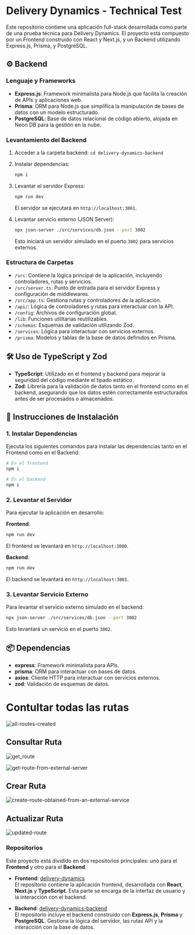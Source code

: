 # Delivery Dynamics - Technical Test

Este repositorio contiene una aplicación full-stack desarrollada como parte de una prueba técnica para Delivery Dynamics. El proyecto está compuesto por un Frontend construido con React y Next.js, y un Backend utilizando Express.js, Prisma, y PostgreSQL.

## ⚙️ Backend

### Lenguaje y Frameworks

- **Express.js**: Framework minimalista para Node.js que facilita la creación de APIs y aplicaciones web.
- **Prisma**: ORM para Node.js que simplifica la manipulación de bases de datos con un modelo estructurado.
- **PostgreSQL**: Base de datos relacional de código abierto, alojada en Neon DB para la gestión en la nube.

### Levantamiento del Backend

1. Acceder a la carpeta backend: `cd delivery-dynamics-backend`

2. Instalar dependencias:
   ```bash
   npm i
   ```
3. Levantar el servidor Express:

   ```bash
   npm run dev
   ```

   El servidor se ejecutará en `http://localhost:3001`.

4. Levantar servicio externo (JSON Server):
   ```bash
   npx json-server ./src/services/db.json --port 3002
   ```
   Esto iniciará un servidor simulado en el puerto `3002` para servicios externos.

### Estructura de Carpetas

- `/src`: Contiene la lógica principal de la aplicación, incluyendo controladores, rutas y servicios.
- `/src/server.ts`: Punto de entrada para el servidor Express y configuración de middlewares.
- `/src/app.ts`: Gestiona rutas y controladores de la aplicación.
- `/api/`: Lógica de controladores y rutas para interactuar con la API.
- `/config`: Archivos de configuración global.
- `/lib`: Funciones utilitarias reutilizables.
- `/schemas`: Esquemas de validación utilizando Zod.
- `/services`: Lógica para interactuar con servicios externos.
- `/prisma`: Modelos y tablas de la base de datos definidos en Prisma.

## 🛠️ Uso de TypeScript y Zod

- **TypeScript**: Utilizado en el frontend y backend para mejorar la seguridad del código mediante el tipado estático.
- **Zod**: Librería para la validación de datos tanto en el frontend como en el backend, asegurando que los datos estén correctamente estructurados antes de ser procesados o almacenados.

## 🔧 Instrucciones de Instalación

### 1. Instalar Dependencias

Ejecuta los siguientes comandos para instalar las dependencias tanto en el Frontend como en el Backend:

```bash
# En el frontend
npm i

# En el backend
npm i
```

### 2. Levantar el Servidor

Para ejecutar la aplicación en desarrollo:

**Frontend**:

```bash
npm run dev
```

El frontend se levantará en `http://localhost:3000`.

**Backend**:

```bash
npm run dev
```

El backend se levantará en `http://localhost:3001`.

### 3. Levantar Servicio Externo

Para levantar el servicio externo simulado en el backend:

```bash
npx json-server ./src/services/db.json --port 3002
```

Esto levantará un servicio en el puerto `3002`.

## 📦 Dependencias

- **express**: Framework minimalista para APIs.
- **prisma**: ORM para interactuar con bases de datos.
- **axios**: Cliente HTTP para interactuar con servicios externos.
- **zod**: Validación de esquemas de datos.

# Contultar todas las rutas

![all-routes-created](https://github.com/user-attachments/assets/ab5e4c66-3e3f-4f5c-acc4-410c7c9c0ae0)

## Consultar Ruta

![get_route](https://github.com/user-attachments/assets/ae1a4823-c01b-46b3-b2d2-a2b7b6bdbffa)

![get-route-from-external-server](https://github.com/user-attachments/assets/0c6458e4-4cf8-485c-9132-9e8987c4a737)

## Crear Ruta

![create-route-obtained-from-an-external-service](https://github.com/user-attachments/assets/6299bbc9-159b-4a52-a7a6-6500fbc3acf3)

## Actualizar Ruta

![updated-route](https://github.com/user-attachments/assets/5b82fb0c-a91b-46b4-970b-9b3a19274173)

### Repositorios

Este proyecto está dividido en dos repositorios principales: uno para el **Frontend** y otro para el **Backend**.

- **Frontend**: [delivery-dynamics](https://github.com/Dev-Anyelo/delivery-dynamics)  
  El repositorio contiene la aplicación frontend, desarrollada con **React**, **Next.js** y **TypeScript**. Esta parte se encarga de la interfaz de usuario y la interacción con el backend.

- **Backend**: [delivery-dynamics-backend](https://github.com/Dev-Anyelo/delivery-dynamics-back)  
  El repositorio incluye el backend construido con **Express.js**, **Prisma** y **PostgreSQL**. Gestiona la lógica del servidor, las rutas API y la interacción con la base de datos.
